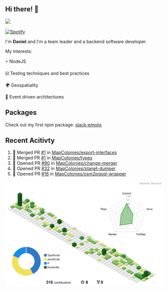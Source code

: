 ## Hi there! 👋

<p>
  <img src="https://github-readme-stats.vercel.app/api?username=syncush&theme=tokyonight">
</p>

[![Spotify](https://novatorem-rust.vercel.app/api/spotify)](https://open.spotify.com/user/syncush)

I'm **Daniel** and I'm a team leader and a backend software developer.

My interests:

⚡ NodeJS

☑️ Testing techniques and best practices

🌍 Geospatiality

🧠 Event driven architectures

## Packages
Check out my first npm package: [slack-emojis](https://www.npmjs.com/package/slack-emojis)

## Recent Acitivty
<!--START_SECTION:activity-->
1. 🎉 Merged PR [#1](https://github.com/MapColonies/export-interfaces/pull/1) in [MapColonies/export-interfaces](https://github.com/MapColonies/export-interfaces)
2. 🎉 Merged PR [#1](https://github.com/MapColonies/types/pull/1) in [MapColonies/types](https://github.com/MapColonies/types)
3. 💪 Opened PR [#90](https://github.com/MapColonies/change-merger/pull/90) in [MapColonies/change-merger](https://github.com/MapColonies/change-merger)
4. 💪 Opened PR [#32](https://github.com/MapColonies/planet-dumper/pull/32) in [MapColonies/planet-dumper](https://github.com/MapColonies/planet-dumper)
5. 💪 Opened PR [#16](https://github.com/MapColonies/osm2pgsql-wrapper/pull/16) in [MapColonies/osm2pgsql-wrapper](https://github.com/MapColonies/osm2pgsql-wrapper)
<!--END_SECTION:activity-->

![contrib](./profile-3d-contrib/profile-green-animate.svg)

